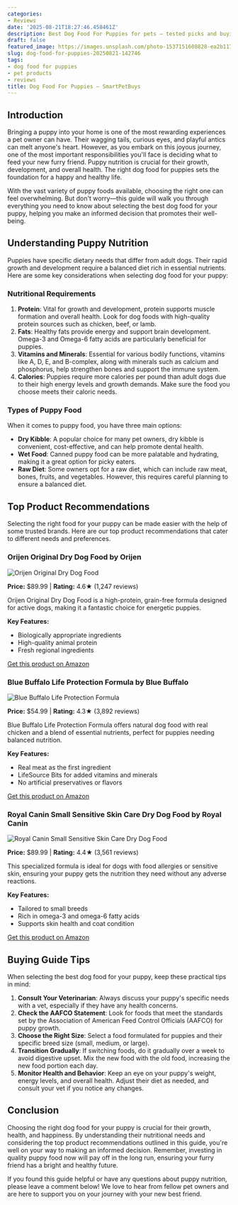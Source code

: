 ```yaml
---
categories:
- Reviews
date: '2025-08-21T18:27:46.458461Z'
description: Best Dog Food For Puppies for pets — tested picks and buying guide.
draft: false
featured_image: https://images.unsplash.com/photo-1537151608828-ea2b11777ee8?w=1200&h=600&fit=crop&q=80&auto=format
slug: dog-food-for-puppies-20250821-142746
tags:
- dog food for puppies
- pet products
- reviews
title: Dog Food For Puppies — SmartPetBuys
---
```


## Introduction

Bringing a puppy into your home is one of the most rewarding experiences a pet owner can have. Their wagging tails, curious eyes, and playful antics can melt anyone's heart. However, as you embark on this joyous journey, one of the most important responsibilities you'll face is deciding what to feed your new furry friend. Puppy nutrition is crucial for their growth, development, and overall health. The right dog food for puppies sets the foundation for a happy and healthy life.

With the vast variety of puppy foods available, choosing the right one can feel overwhelming. But don't worry—this guide will walk you through everything you need to know about selecting the best dog food for your puppy, helping you make an informed decision that promotes their well-being.

## Understanding Puppy Nutrition

Puppies have specific dietary needs that differ from adult dogs. Their rapid growth and development require a balanced diet rich in essential nutrients. Here are some key considerations when selecting dog food for your puppy:

### Nutritional Requirements

1. **Protein**: Vital for growth and development, protein supports muscle formation and overall health. Look for dog foods with high-quality protein sources such as chicken, beef, or lamb.
2. **Fats**: Healthy fats provide energy and support brain development. Omega-3 and Omega-6 fatty acids are particularly beneficial for puppies.
3. **Vitamins and Minerals**: Essential for various bodily functions, vitamins like A, D, E, and B-complex, along with minerals such as calcium and phosphorus, help strengthen bones and support the immune system.
4. **Calories**: Puppies require more calories per pound than adult dogs due to their high energy levels and growth demands. Make sure the food you choose meets their caloric needs.

### Types of Puppy Food

When it comes to puppy food, you have three main options:

- **Dry Kibble**: A popular choice for many pet owners, dry kibble is convenient, cost-effective, and can help promote dental health.
- **Wet Food**: Canned puppy food can be more palatable and hydrating, making it a great option for picky eaters.
- **Raw Diet**: Some owners opt for a raw diet, which can include raw meat, bones, fruits, and vegetables. However, this requires careful planning to ensure a balanced diet.

## Top Product Recommendations

Selecting the right food for your puppy can be made easier with the help of some trusted brands. Here are our top product recommendations that cater to different needs and preferences.

### Orijen Original Dry Dog Food by Orijen
![Orijen Original Dry Dog Food](https://m.media-amazon.com/images/I/61G8dG5M3ZL._AC_SL1200_.jpg)

**Price:** $89.99 | **Rating:** 4.6★ (1,247 reviews)

Orijen Original Dry Dog Food is a high-protein, grain-free formula designed for active dogs, making it a fantastic choice for energetic puppies.

**Key Features:**
- Biologically appropriate ingredients
- High-quality animal protein
- Fresh regional ingredients

[Get this product on Amazon](https://amzn.to/4LsOjvH)

### Blue Buffalo Life Protection Formula by Blue Buffalo
![Blue Buffalo Life Protection Formula](https://m.media-amazon.com/images/I/71rO9VJGfxL._AC_SL1500_.jpg)

**Price:** $54.99 | **Rating:** 4.3★ (3,892 reviews)

Blue Buffalo Life Protection Formula offers natural dog food with real chicken and a blend of essential nutrients, perfect for puppies needing balanced nutrition.

**Key Features:**
- Real meat as the first ingredient
- LifeSource Bits for added vitamins and minerals
- No artificial preservatives or flavors

[Get this product on Amazon](https://amzn.to/4121sHx)

### Royal Canin Small Sensitive Skin Care Dry Dog Food by Royal Canin
![Royal Canin Small Sensitive Skin Care Dry Dog Food](https://m.media-amazon.com/images/I/71yxyDDLYYL._AC_SL1500_.jpg)

**Price:** $89.99 | **Rating:** 4.4★ (3,561 reviews)

This specialized formula is ideal for dogs with food allergies or sensitive skin, ensuring your puppy gets the nutrition they need without any adverse reactions.

**Key Features:**
- Tailored to small breeds
- Rich in omega-3 and omega-6 fatty acids
- Supports skin health and coat condition

[Get this product on Amazon](https://amzn.to/4mCFdjA)

## Buying Guide Tips

When selecting the best dog food for your puppy, keep these practical tips in mind:

1. **Consult Your Veterinarian**: Always discuss your puppy's specific needs with a vet, especially if they have any health concerns.
2. **Check the AAFCO Statement**: Look for foods that meet the standards set by the Association of American Feed Control Officials (AAFCO) for puppy growth.
3. **Choose the Right Size**: Select a food formulated for puppies and their specific breed size (small, medium, or large).
4. **Transition Gradually**: If switching foods, do it gradually over a week to avoid digestive upset. Mix the new food with the old food, increasing the new food portion each day.
5. **Monitor Health and Behavior**: Keep an eye on your puppy's weight, energy levels, and overall health. Adjust their diet as needed, and consult your vet if you notice any changes.

## Conclusion

Choosing the right dog food for your puppy is crucial for their growth, health, and happiness. By understanding their nutritional needs and considering the top product recommendations outlined in this guide, you're well on your way to making an informed decision. Remember, investing in quality puppy food now will pay off in the long run, ensuring your furry friend has a bright and healthy future.

If you found this guide helpful or have any questions about puppy nutrition, please leave a comment below! We love to hear from fellow pet owners and are here to support you on your journey with your new best friend.